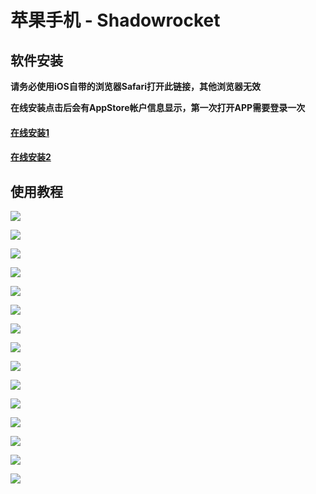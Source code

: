 # 苹果手机 - Shadowrocket

## 软件安装

**请务必使用iOS自带的浏览器Safari打开此链接，其他浏览器无效**

**在线安装点击后会有AppStore帐户信息显示，第一次打开APP需要登录一次**

#### [在线安装1](https://bmxcloud.fun/download/bmxios/shadowrocket/index.html)

#### [在线安装2](https://ios.bmx168.com:12443/shadowrocket/) 

## 使用教程

![](../.gitbook/assets/image%20%2843%29.png)

![](../.gitbook/assets/image%20%2855%29.png)

![](../.gitbook/assets/image%20%2876%29.png)

![](../.gitbook/assets/image%20%2813%29.png)

![](../.gitbook/assets/image%20%287%29.png)

![](../.gitbook/assets/image%20%2840%29.png)

![](../.gitbook/assets/image%20%2865%29.png)

![](../.gitbook/assets/image.png)

![](../.gitbook/assets/image%20%2845%29.png)

![](../.gitbook/assets/image%20%2818%29.png)

![](../.gitbook/assets/image%20%2857%29.png)

![](../.gitbook/assets/image%20%2810%29.png)

![](../.gitbook/assets/image%20%2860%29.png)

![](../.gitbook/assets/image%20%2869%29.png)

![](../.gitbook/assets/image%20%2841%29.png)























